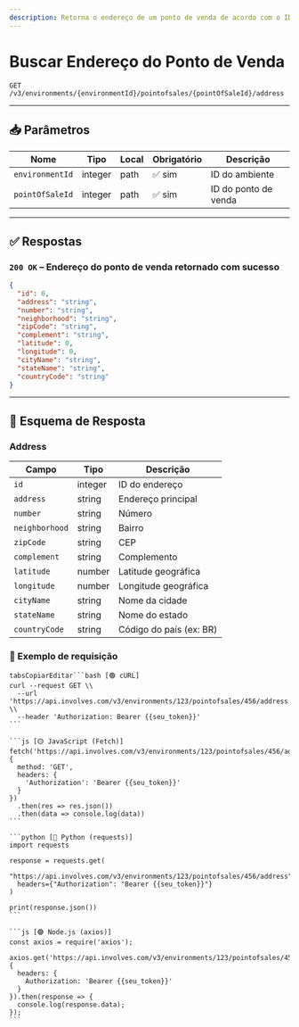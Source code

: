 ```yaml
---
description: Retorna o endereço de um ponto de venda de acordo com o ID do ponto de venda.
---
```


# Buscar Endereço do Ponto de Venda

`GET /v3/environments/{environmentId}/pointofsales/{pointOfSaleId}/address`

***

## 📥 Parâmetros

| Nome            | Tipo    | Local | Obrigatório | Descrição            |
| --------------- | ------- | ----- | ----------- | -------------------- |
| `environmentId` | integer | path  | ✅ sim       | ID do ambiente       |
| `pointOfSaleId` | integer | path  | ✅ sim       | ID do ponto de venda |

***

## ✅ Respostas

### `200 OK` – Endereço do ponto de venda retornado com sucesso

```json
{
  "id": 0,
  "address": "string",
  "number": "string",
  "neighborhood": "string",
  "zipCode": "string",
  "complement": "string",
  "latitude": 0,
  "longitude": 0,
  "cityName": "string",
  "stateName": "string",
  "countryCode": "string"
}
```

***

## 🧬 Esquema de Resposta

### Address

| Campo          | Tipo    | Descrição               |
| -------------- | ------- | ----------------------- |
| `id`           | integer | ID do endereço          |
| `address`      | string  | Endereço principal      |
| `number`       | string  | Número                  |
| `neighborhood` | string  | Bairro                  |
| `zipCode`      | string  | CEP                     |
| `complement`   | string  | Complemento             |
| `latitude`     | number  | Latitude geográfica     |
| `longitude`    | number  | Longitude geográfica    |
| `cityName`     | string  | Nome da cidade          |
| `stateName`    | string  | Nome do estado          |
| `countryCode`  | string  | Código do país (ex: BR) |

### 📘 Exemplo de requisição

````tabs
tabsCopiarEditar```bash [🟢 cURL]
curl --request GET \\
  --url 'https://api.involves.com/v3/environments/123/pointofsales/456/address' \\
  --header 'Authorization: Bearer {{seu_token}}'
```

```js [🟡 JavaScript (Fetch)]
fetch('https://api.involves.com/v3/environments/123/pointofsales/456/address', {
  method: 'GET',
  headers: {
    'Authorization': 'Bearer {{seu_token}}'
  }
})
  .then(res => res.json())
  .then(data => console.log(data))
```

```python [🔵 Python (requests)]
import requests

response = requests.get(
  "https://api.involves.com/v3/environments/123/pointofsales/456/address",
  headers={"Authorization": "Bearer {{seu_token}}"}
)

print(response.json())
```

```js [🟣 Node.js (axios)]
const axios = require('axios');

axios.get('https://api.involves.com/v3/environments/123/pointofsales/456/address', {
  headers: {
    Authorization: 'Bearer {{seu_token}}'
  }
}).then(response => {
  console.log(response.data);
});
```
````
